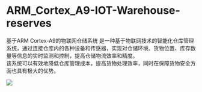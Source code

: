 # ARM_Cortex_A9-IOT-Warehouse-reserves
基于ARM Cortex-A9的物联网仓储系统
是一种基于物联网技术的智能化仓库管理系统，通过连接仓库内的各种设备和传感器，实现对仓储环境、货物位置、库存数量等信息的实时监测和控制，提高仓储物流效率和精度。  
该系统可以有效地降低仓库管理成本，提高货物处理效率，同时在保障货物安全方面也具有极大的优势。  

![](https://github.com/ZhangHalfGod/Picture/图片2.png)
